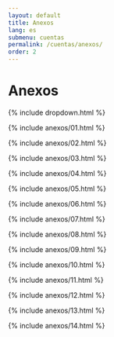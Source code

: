 ```yaml
---
layout: default
title: Anexos
lang: es
submenu: cuentas
permalink: /cuentas/anexos/
order: 2
---
```


# Anexos

{% include dropdown.html %}

{% include anexos/01.html %}

{% include anexos/02.html %}

{% include anexos/03.html %}

{% include anexos/04.html %}

{% include anexos/05.html %}

{% include anexos/06.html %}

{% include anexos/07.html %}

{% include anexos/08.html %}

{% include anexos/09.html %}

{% include anexos/10.html %}

{% include anexos/11.html %}

{% include anexos/12.html %}

{% include anexos/13.html %}

{% include anexos/14.html %}







